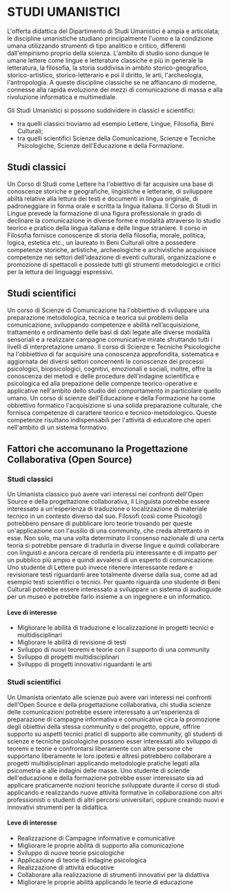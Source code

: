 # STUDI UMANISTICI
L'offerta didattica del Dipartimento di Studi Umanistici è ampia e articolata; le discipline umanistiche studiano principalmente l'uomo e la condizione umana utilizzando strumenti di tipo analitico e critico, differenti dall'empirismo proprio della scienza. L'ambito di studio sono dunque le umane lettere come lingue e letterature classiche e più in generale la letteratura, la filosofia, la storia suddivisa in ambito storico-geografico, storico-artistico, storico-letterario e poi il diritto, le arti, l'archeologia, l'antropologia. A queste discipline classiche se ne affiancano di moderne, connesse alla rapida evoluzione dei mezzi di comunicazione di massa e alla rivoluzione informatica e multimediale. 

Gli Studi Umanistici si possono suddividere in classici e scientifici: 
- tra quelli classici troviamo ad esempio Lettere, Lingue, Filosofia, Beni Culturali; 
- tra quelli scientifici Scienze della Comunicazione, Scienze e Tecniche Psicologiche, Scienze dell'Educazione e della Formazione.

## Studi classici
Un Corso di Studi come Lettere ha l'obiettivo di far acquisire una base di conoscenze storiche e geografiche, lingistiche e letterarie, di sviluppare abiltà relative alla lettura dei testi e documenti in lingua originale, di padroneggiare in forma orale e scritta la lingua italiana. Il Corso di Studi in Lingue prevede la formazione di una figura professionale in grado di declinare la comunicazione in diverse forme e modalità attraverso lo studio teorico e pratico della lingua italiana e delle lingue straniere. Il corso in Filosofia fornisce conoscenze di storia della filosofia, morale, politica, logica, estetica etc., un laureato in Beni Culturali oltre a possedere competenze storiche, artistiche, archeologiche e archivistiche acquisisce competenze nei settori dell'ideazione di eventi culturali, organizzazione e promozione di spettacoli e possiede tutti gli strumenti metodologici e critici per la lettura dei linguaggi espressivi. 

## Studi scientifici
Un corso di Scienze di Comunicazione ha l'obbiettivo di sviluppare una preparazione metodologica, tecnica e teorica sui problemi della comunicazione, sviluppando competenze e abilità nell’acquisizione, trattamento e ordinamento delle basi di dati legate alle diverse modalità sensoriali e a realizzare campagne comunicative mirate sfruttando tutti i livelli di interpretazione umano. Il corso di Scienze e Tecniche Psicologiche ha l'obbiettivo di far acquisire una conoscenza approfondita, sistematica e aggiornata dei diversi settori concernenti le conoscenze dei processi psicologici, biopsicologici, cognitivi, emozionali e sociali, inoltre, offre la conoscenza dei metodi e delle procedure dell'indagine scientifica e psicologica ed alla prepazione delle compenze teorico-operative e applicative nell'ambito dello studio del comportamento in particolare quello umano. Un corso di scienze dell'Educazione e della Formazione ha come obbiettivo formatico l'acquisizione si una solida preparazione culturale, che fornisca competenze di carattere teorico e tecnico-metodologico. Queste competenze risultano indispensabili per l'attività di educatore che operi nell'ambito di un sistema formativo.

## Fattori che accomunano la Progettazione Collaborativa (Open Source)

### Studi classici
Un Umanista classico può avere vari interessi nei confronti dell'Open Source e della progettazione collaborativa, il Linguista potrebbe essere interessato a un'esperienza di traduzione o localizzazione di materiale tecnico in un contesto diverso dal suo. Filosofi (così come Psicologi) potrebbero pensare di pubblicare loro teorie trovando per queste un'applicazione con l'ausilio di una community, che creda altrettanto in esse. Non solo, ma una volta determinato il consenso nazionale di una certa teoria si potrebbe pensare di tradurla in diverse lingue e quindi collaborare con linguisti e ancora cercare di renderla più interessante e di impatto per un pubblico più ampio e quindi avvalersi di un esperto di comunicazione. Uno studente di Lettere può invece ritenere interessante redare e revisionare testi riguardanti aree totalmente diverse dalla sua, come ad ad esempio testi scientifici o tecnici. Per quanto riguarda uno studente di Beni Culturali potrebbe essere interessato a sviluppare un sistema di audioguide per un museo e potrebbe farlo insieme a un ingegnere e un informatico. 

#### Leve di interesse
* Migliorare le abilità di traduzione e localizzazione in progetti tecnici e multidisciplinari
* Migliorare le abilità di revisione di testi
* Sviluppo di nuovi teoremi e teorie con il supporto di una community
* Sviluppo di progetti multidisciplinari
* Sviluppo di progetti innovativi riguardanti le arti 

### Studi scientifici
Un Umanista orientato alle scienze può avere vari interessi nei confronti dell'Open Source e della progettazione collaborativa, chi studia scienze delle comunicazioni potrebbe essere interessato a un'esperienza di preparazione di campagne informativa e comunicative circa la promozione degli obiettivi della stessa community o del progetto, oppure, offrire supporto su aspetti tecnici pratici di supporto alle community, gli studenti di scienze e tecniche psicologiche possono esser interessati allo sviluppo di teoremi e teorie e confrontarsi liberamente con altre persone che supportano liberamente le loro ipotesi e altresì potrebbero collaborare a progetti multidisciplinari applicando metodologie pratiche legati alla psicometria e alle indagini delle masse. Uno studente di sciende dell'educazione e della formazione potrebbe esser interessato sia ad applicare praticamente nozioni teoriche sviluppate durante il corso di studi applicando e realizzando nuove attività formative in collaborazione con altri professionisti o studenti di altri percorsi universitari, oppure creando nuovi e innovativi strumenti per la didattica.  

#### Leve di interesse
* Realizzazione di Campagne informative e comunicative
* Migliorare le proprie abilità di supporto alla comunicazione
* Sviluppo di nuove teorie psicologiche
* Applicazione di teorie di indagine psicologica
* Realizzazione di attività educative
* Collaborare alla realizzazione di strumenti innovativi per la didattiva
* Migliorare le proprie abilità applicando le teorie di educazione
